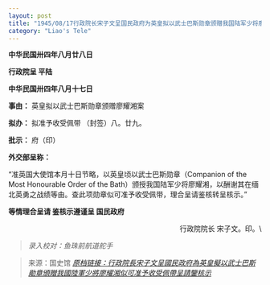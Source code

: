 ```yaml
---
layout: post
title: "1945/08/17行政院长宋子文呈国民政府为英皇拟以武士巴斯勋章颁赠我国陆军少将廖耀湘似可准予收受佩带呈请鉴核示"
category: "Liao's Tele"
---
```



**中华民国卅四年八月廿八日**

**行政院呈 平陆**

**中华民国卅四年八月十七日**

**事由：** 英皇拟以武士巴斯勋章颁赠廖耀湘案

**拟办：** 拟准予收受佩带
（封签）八。廿九。

**批示：** 府（印）

**外交部呈称：**

“准英国大使馆本月十日节略，以英皇顷以武士巴斯勋章（Companion of the Most Honourable Order of the Bath）颁授我国陆军少将廖耀湘，以酬谢其在缅北英勇之战绩等由。查此项勋章似可准予收受佩带，理合呈请鉴核转呈核示。”

**等情理合呈请 鉴核示遵谨呈 国民政府**

<p align="right"\>行政院院长 宋子文。印。\</p\>

> *录入校对：鱼珠前航道舵手*

> 来源：国史馆 [*原档链接：行政院長宋子文呈國民政府為英皇擬以武士巴斯勛章頒贈我國陸軍少將廖耀湘似可准予收受佩帶呈請鑒核示*](https://ahonline.drnh.gov.tw/index.php?act=Display/image/5885985eta==aA#b3J)